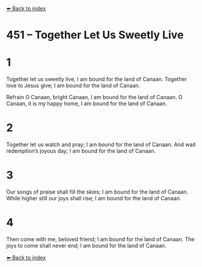 [⬅️ Back to index](../README.md)

# 451 – Together Let Us Sweetly Live


# 1
Together let us sweetly live,
I am bound for the land of Canaan.
Together love to Jesus give;
I am bound for the land of Canaan.

Refrain
O Canaan, bright Canaan,
I am bound for the land of Canaan.
O Canaan, it is my happy home,
I am bound for the land of Canaan.

# 2
Together let us watch and pray;
I am bound for the land of Canaan.
And wait redemption’s joyous day;
I am bound for the land of Canaan.

# 3
Our songs of praise shall fill the skies;
I am bound for the land of Canaan.
While higher still our joys shall rise;
I am bound for the land of Canaan.

# 4
Then come with me, beloved friend;
I am bound for the land of Canaan.
The joys to come shall never end;
I am bound for the land of Canaan.

[⬅️ Back to index](../README.md)
